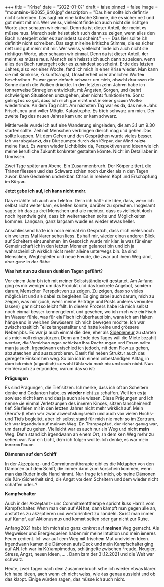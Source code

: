 +++
title = "Krise"
date = "2022-01-07"
draft = false
pinned = false
image = "mountains-190055_640.jpg"
description = "Das hier sollte ich definitiv nicht schreiben. Das sagt mir eine kritische Stimme, die es sicher nett und gut meint mit mir. Wer weiss, vielleicht finde ich auch nicht die richtgen Worte aber schauen wir einmal. Denn da ist dieser Anteil, der meint es müsse raus. Mensch sein heisst sich auch dann zu zeigen, wenn alles den Bach runtergeht oder es zumindest so scheint."
+++
Das hier sollte ich definitiv nicht schreiben. Das sagt mir eine kritische Stimme, die es sicher nett und gut meint mit mir. Wer weiss, vielleicht finde ich auch nicht die richtigen Worte, aber schauen wir einmal. Denn da ist dieser Anteil, der meint, es müsse raus. Mensch sein heisst sich auch dann zu zeigen, wenn alles den Bach runtergeht oder es zumindest so scheint. Ende des letzten Jahres, also vor einer Woche, fand ich mich in einer Krise wieder. Man kann sie mit Sinnkrise, Zukunftsangst, Unsicherheit oder ähnlichen Worten beschreiben. Es war ganz einfach schwarz um mich, obwohl draussen die Sonne durch die Wolken drückte. In den letzten zehn Jahren habe ich tonnenweise Strategien entwickelt, mit Ängsten, Sorgen, und (sehr) schwierigen Situationen umzugehen, aber nichts funktionierte. Sonst gelingt es so gut, dass ich mich gar nicht erst in einer grauen Wolke wiederfinde. An dem Tag nicht. Am nächsten Tag war es da, das neue Jahr. Frisch, neu und voller Möglic. Katastrophe. Es blieb schwarz um mich. Der zweite Tag des neuen Jahres kam und er kam schwarz.

Mittlerweile wurde ich auf eine Wanderung eingeladen, die am 3.1 um 9.30 starten sollte. Zeit mit Menschen verbringen die ich mag und gehen. Das sollte klappen. Mit dem Gehen und den Gesprächen wurde vieles besser. Ich war abgelenkt, das Blut pumpte durch den Körper, der Wind reizte meine Haut. Es waren wieder Lichtblicke da, Perspektiven und Ideen wie ich meine berufliche Zukunft konkreter gestalten könnte. Nicht im Detail aber in Umrissen.

Zwei Tage später am Abend. Ein Zusammenbruch. Der Körper zittert, die Tränen fliessen und das Schwarz schien noch dunkler als in den Tagen zuvor. Klare Gedanken undenkbar. Chaos in meinem Kopf und Erschöpfung im Körper.

**Jetzt gebe ich auf, ich kann nicht mehr.**

Das erzählte ich auch am Telefon. Denn ich hatte die Idee, dass, wenn ich selbst nicht weiter kam, es helfen könnte, darüber zu sprechen. Insgesamt sagte ich das zu drei Menschen und alle meinten, dass es vielleicht doch noch irgendwie geht, dass ich weitermachen sollte und Möglichkeiten kommen. Langsam, ganz langsam wurde es wieder etwas heller.

Anschliessend hatte ich noch einmal ein Gespräch, dass mich vieles noch ein weiteres Mal klarer sehen liess. Es half mir, wieder einen anderen Blick auf Scheitern einzunehmen. Im Gespräch wurde mir klar, in was für einer Gemeinschaft ich in den letzten Monaten gelandet bin und ich ja wahrscheinlich wirklich nicht mehr alleine unterwegs bin. Da sind Menschen, Wegbegleiter und neue Freude, die zwar auf ihrem Weg sind, aber ganz in der Nähe.

**Was hat nun zu diesen dunklen Tagen geführt?** 

Vor einem Jahr bin ich mit meiner Selbstständigkeit gestartet. Am Anfang ging es mir weniger um das Produkt und das konkrete Angebot, sondern darum, Menschen Perspektiven zu zeigen. Zu zeigen, dass so vieles möglich ist und sie dabei zu begleiten. Es ging dabei auch darum, mich zu zeigen, was mir (auch, wenn meine Beiträge und Posts anderes vermuten lassen), gar nicht so leicht fällt. In diesem Prozess habe ich mich selbst noch einmal besser kennengelernt und gesehen, wo ich mich wie ein Fisch im Wasser fühle, was für ein Fisch ich überhaupt bin, wann ich am Haken hänge und in welchen Gewässern ich mich bewegen möchte. Ich war zwischenzeitlich Teilzeitangestellter und hatte kleine und grössere Nebenjobs. Es war ja auch einmal die Idee, eher als [Sidepreneur](https://karrierebibel.de/sidepreneur/) zu starten als mich voll reinzustürzen. Denn am Ende des Tages will die Miete bezahlt werden, die Versicherungen schicken ihre Rechnungen und Essen sollte man ja auch. Irgendwann entschied ich jedoch, mit dem Flow zu gehen, abzutauchen und auszuprobieren. Damit fiel neben Struktur auch das geregelte Einkommen weg. So bin ich in einem unbeständigen Alltag, in dem ich mich (eigentlich) so wohl fühle wie noch nie und doch nicht. Nun ein Versuch zu ergründen, warum das so ist:

**Prägungen** 

Es sind Prägungen, die Tief sitzen. Ich merke, dass ich oft an Scheitern denke und Gedanken habe, es **wieder** nicht zu schaffen. Weil ich es ja sowieso nicht kann und das ja auch alle wissen. Diese Prägungen und ich nenne sie einmal Verletzungen des inneren Kindes, sitzen (anscheinend) tief. Sie fielen mir in den letzten Jahren nicht mehr wirklich auf. Mein (Berufs-)Leben war zwar abwechslungsreich und auch von vielen Hochs- und Tiefs begleitet, aber ich selbst stand für mich nie mehr so im Zentrum. Ich war irgendwie auf meinem Weg. Ein Trampelpfad, der sicher genug war, um darauf zu gehen. Vielleicht war es auch nur ein Weg und nicht **mein** Weg. Dann stand ich irgendwann an einem Ort, an dem kein Weg mehr zu sehen war. Nur ein Licht, dem ich folgen wollte. Ich denke, es war mein inneres Feuer. 

**Dämonen auf dem Schiff**

In der Akzeptanz- und Commitmenttherapie gibt es die Metapher von den Dämonen auf dem Schiff, die immer dann zum Vorschein kommen, wenn man das Ruder in die Hand nimmt. Nun frage ich mich, ob meine Dämonen die (Un-)Sicherheit sind, die Angst vor dem Scheitern und dem wieder nicht schaffen oder..?

**Kampfschalter**

Auch in der Akzeptanz- und Commitmenttherapie spricht Russ Harris vom Kampfschalter. Wenn man den auf AN hat, dann kämpft man gegen alle an, anstatt es zu akzeptieren und wertorientiert zu handeln. So ist man immer auf Kampf, auf Aktionusmus und kommt selten oder gar nicht zur Ruhe. 

Anfang 2021 habe ich mich also ganz konkret auf **meinen** Weg gemacht. Als Wegweiser und Energiequellen haben mir meine Intuition und mein inneres Feuer gedient. Ich war auf dem Weg mit frischem Mut und vielen Ideen. Irgendwann kamen die Dämonen aufs Deck und mein Kampfschalter ging auf AN. Ich war im K(r)ampfmodus, schlängelte zwischen Freude, Neugier, Stress, Angst, neuen Ideen, ... . Dann kam der 31.12.2021 und die Welt war schwarz. 

Heute, zwei Tagen nach dem Zusammebruch sehe ich wieder etwas klarer. Ich habe Ideen, auch wenn ich nicht weiss, wie das genau aussieht und ob das klappt. Einige würden sagen, das müsse ich auch nicht.